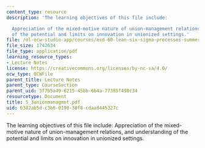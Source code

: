 ```yaml
---
content_type: resource
description: 'The learning objectives of this file include:

  Appreciation of the mixed-motive nature of union-management relations, and understanding
  of the potential and limits on innovation in unionized settings.'
file: /ol-ocw-studio-app/courses/esd-60-lean-six-sigma-processes-summer-2004/6382ab5dc3b6019030f8cdaa8445327c_5_3unionmanagmnt.pdf
file_size: 1742634
file_type: application/pdf
learning_resource_types:
- Lecture Notes
license: https://creativecommons.org/licenses/by-nc-sa/4.0/
ocw_type: OCWFile
parent_title: Lecture Notes
parent_type: CourseSection
parent_uid: 3f7b5a49-6215-45bb-6b4a-77385f498c34
resourcetype: Document
title: 5_3unionmanagmnt.pdf
uid: 6382ab5d-c3b6-0190-30f8-cdaa8445327c
---
```

The learning objectives of this file include:
Appreciation of the mixed-motive nature of union-management relations, and understanding of the potential and limits on innovation in unionized settings.